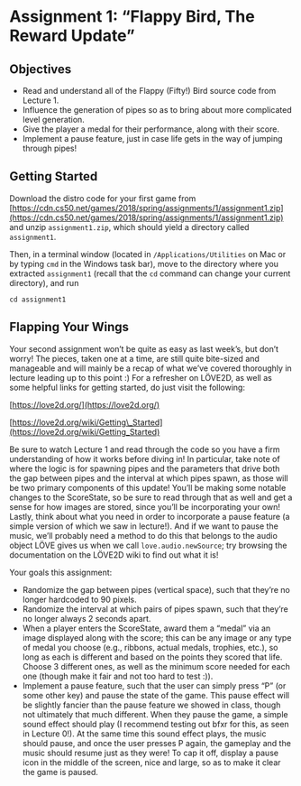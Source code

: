 Assignment 1: “Flappy Bird, The Reward Update”
==============================================

Objectives
----------

*   Read and understand all of the Flappy (Fifty!) Bird source code from Lecture 1.
*   Influence the generation of pipes so as to bring about more complicated level generation.
*   Give the player a medal for their performance, along with their score.
*   Implement a pause feature, just in case life gets in the way of jumping through pipes!

Getting Started
---------------

Download the distro code for your first game from [https://cdn.cs50.net/games/2018/spring/assignments/1/assignment1.zip](https://cdn.cs50.net/games/2018/spring/assignments/1/assignment1.zip) and unzip `assignment1.zip`, which should yield a directory called `assignment1`.

Then, in a terminal window (located in `/Applications/Utilities` on Mac or by typing `cmd` in the Windows task bar), move to the directory where you extracted `assignment1` (recall that the `cd` command can change your current directory), and run

    cd assignment1
    

Flapping Your Wings
-------------------

Your second assignment won’t be quite as easy as last week’s, but don’t worry! The pieces, taken one at a time, are still quite bite\-sized and manageable and will mainly be a recap of what we’ve covered thoroughly in lecture leading up to this point :) For a refresher on LÖVE2D, as well as some helpful links for getting started, do just visit the following:

[https://love2d.org/](https://love2d.org/)

[https://love2d.org/wiki/Getting\_Started](https://love2d.org/wiki/Getting_Started)

Be sure to watch Lecture 1 and read through the code so you have a firm understanding of how it works before diving in! In particular, take note of where the logic is for spawning pipes and the parameters that drive both the gap between pipes and the interval at which pipes spawn, as those will be two primary components of this update! You’ll be making some notable changes to the ScoreState, so be sure to read through that as well and get a sense for how images are stored, since you’ll be incorporating your own! Lastly, think about what you need in order to incorporate a pause feature (a simple version of which we saw in lecture!). And if we want to pause the music, we’ll probably need a method to do this that belongs to the audio object LÖVE gives us when we call `love.audio.newSource`; try browsing the documentation on the LÖVE2D wiki to find out what it is!

Your goals this assignment:

*   Randomize the gap between pipes (vertical space), such that they’re no longer hardcoded to 90 pixels.
*   Randomize the interval at which pairs of pipes spawn, such that they’re no longer always 2 seconds apart.
*   When a player enters the ScoreState, award them a “medal” via an image displayed along with the score; this can be any image or any type of medal you choose (e.g., ribbons, actual medals, trophies, etc.), so long as each is different and based on the points they scored that life. Choose 3 different ones, as well as the minimum score needed for each one (though make it fair and not too hard to test :)).
*   Implement a pause feature, such that the user can simply press “P” (or some other key) and pause the state of the game. This pause effect will be slightly fancier than the pause feature we showed in class, though not ultimately that much different. When they pause the game, a simple sound effect should play (I recommend testing out bfxr for this, as seen in Lecture 0!). At the same time this sound effect plays, the music should pause, and once the user presses P again, the gameplay and the music should resume just as they were! To cap it off, display a pause icon in the middle of the screen, nice and large, so as to make it clear the game is paused.